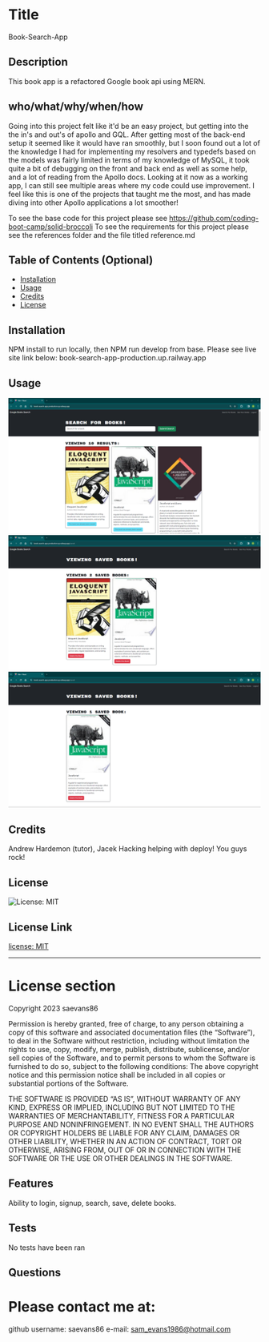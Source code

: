 
# Title 
Book-Search-App




## Description 
This book app is a refactored Google book api using MERN. 

## who/what/why/when/how
Going into this project felt like it'd be an easy project, but getting into the the in's and out's of apollo and GQL. After getting most of the back-end setup
it seemed like it would have ran smoothly, but I soon found out a lot of the knowledge I had for implementing my resolvers and typedefs based on the models was fairly limited in terms of my knowledge of MySQL, it took quite a bit of debugging on the front and back end as well as some help, and a lot of reading from the Apollo docs. Looking at it now as a working app, I can still see multiple areas where my code could use improvement.  I feel like this is one of the projects that taught me the most, and has made diving into other Apollo applications a lot smoother! 

To see the base code for this project please see https://github.com/coding-boot-camp/solid-broccoli
To see the requirements for this project please see the references folder and the file titled reference.md





## Table of Contents (Optional)


- [Installation](#installation)
- [Usage](#usage)
- [Credits](#credits)
- [License](#license)


## Installation 
NPM install to run locally, then NPM run develop from base. Please see live site link below: 
book-search-app-production.up.railway.app




## Usage 
![searching and saving](image.png)
![viewing saved books](image-1.png)
![updated after deleted book](image-2.png)



    

## Credits 
Andrew Hardemon (tutor), Jacek Hacking helping with deploy! You guys rock!



## License 
![License: MIT](https://img.shields.io/badge/License-MIT-yellow.svg)

## License Link 
[license: MIT](https://opensource.org/licenses/MIT)


---
# License section 

  Copyright 2023 saevans86
  
  Permission is hereby granted, free of charge, to any person obtaining a 
  copy of this software and associated documentation files (the “Software”),
  to deal in the Software without restriction, including without limitation the rights
  to use, copy, modify, merge, publish, distribute, sublicense, and/or sell copies 
  of the Software, and to permit persons to whom the Software is furnished to do so, 
  subject to the following conditions:
  The above copyright notice and this permission notice shall be included in all copies 
  or substantial portions of the Software.
      
  THE SOFTWARE IS PROVIDED “AS IS”, WITHOUT WARRANTY OF ANY KIND, EXPRESS OR IMPLIED, 
  INCLUDING BUT NOT LIMITED TO THE WARRANTIES OF MERCHANTABILITY, FITNESS FOR A PARTICULAR PURPOSE AND NONINFRINGEMENT. 
  IN NO EVENT SHALL THE AUTHORS OR COPYRIGHT HOLDERS BE LIABLE FOR ANY CLAIM, DAMAGES OR OTHER LIABILITY, WHETHER IN AN ACTION OF CONTRACT, 
  TORT OR OTHERWISE, ARISING FROM, OUT OF OR IN CONNECTION WITH THE SOFTWARE OR THE USE OR OTHER DEALINGS IN THE SOFTWARE.
      






## Features 
Ability to login, signup, search, save, delete books.







## Tests 
No tests have been ran



## Questions 
# Please contact me at:
 github username: saevans86 e-mail: sam_evans1986@hotmail.com

